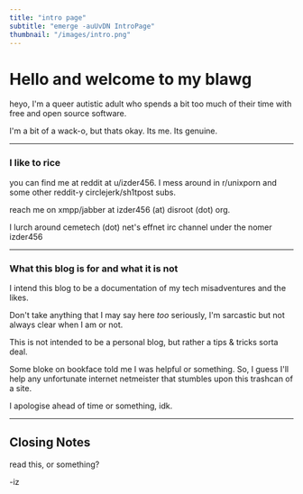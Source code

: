 ```yaml
---
title: "intro page"
subtitle: "emerge -auUvDN IntroPage"
thumbnail: "/images/intro.png"
---
```


# Hello and welcome to my blawg



heyo, I'm a queer autistic adult who spends a bit too much of their time with free and open source software.



I'm a bit of a wack-o, but thats okay. Its me. Its genuine.



---

### I like to rice



you can find me at reddit at u/izder456. I mess around in r/unixporn and some other reddit-y circlejerk/sh1tpost subs.



reach me on xmpp/jabber at izder456 (at) disroot (dot) org.



I lurch around cemetech (dot) net's effnet irc channel under the nomer izder456



---

### What this blog is for and what it is not



I intend this blog to be a documentation of my tech misadventures and the likes.



Don't take anything that I may say here *too* seriously, I'm sarcastic but not always clear when I am or not.



This is not intended to be a personal blog, but rather a tips & tricks sorta deal.



Some bloke on bookface told me I was helpful or something. So, I guess I'll help any unfortunate internet netmeister that stumbles upon this trashcan of a site.



I apologise ahead of time or something, idk.



---

## Closing Notes



read this, or something?



-iz
